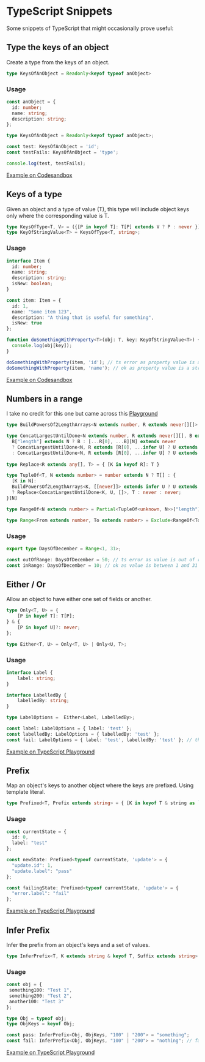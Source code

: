 # TypeScript Snippets
Some snippets of TypeScript that might occasionally prove useful:

## Type the keys of an object

Create a type from the keys of an object.

```typescript
type KeysOfAnObject = Readonly<keyof typeof anObject>
```

### Usage

```typescript
const anObject = {
  id: number;
  name: string;
  description: string;
};

type KeysOfAnObject = Readonly<keyof typeof anObject>;

const test: KeysOfAnObject = 'id';
const testFails: KeysOfAnObject = 'type';

console.log(test, testFails);
```

[Example on Codesandbox](https://codesandbox.io/s/exciting-night-lgp52)

## Keys of a type

Given an object and a type of value (T), this type will include object keys only where the corresponding value is T.

```typescript
type KeysOfType<T, V> = ({[P in keyof T]: T[P] extends V ? P : never })[keyof T];
type KeyOfStringValue<T> = KeysOfType<T, string>;
```

### Usage

```typescript
interface Item {
  id: number;
  name: string;
  description: string;
  isNew: boolean;
}

const item: Item = {
  id: 1,
  name: "Some item 123",
  description: "A thing that is useful for something",
  isNew: true
};

function doSomethingWithProperty<T>(obj: T, key: KeyOfStringValue<T>) {
  console.log(obj[key]);
}

doSomethingWithProperty(item, 'id'); // ts error as property value is a number
doSomethingWithProperty(item, 'name'); // ok as property value is a string
```

[Example on Codesandbox](https://codesandbox.io/s/m9ecl)

## Numbers in a range

I take no credit for this one but came across this [Playground](https://www.typescriptlang.org/play?#code/C4TwDgpgBAQgrgSwDYBMAKB7A7hATgZwHkAzAJgBkIA7Ac2AAsBBXXAQxHwB4A5KCAD2DUU+KFTgBbAEZ4ANFABKfQcNFUIANzwBtALp6AfFAC8AWABQURdoAM+7ruVCqIsZrxQA-IqgAuWIiomDgEJBTUdEws7Fzc8traAHTJCra68smJqXbpUJkKugYA3BYWoJBQAMIYVADGrMDkrLg0EPjAAKpUwMgAIjUQPE6qYpIyuPJKAs6u6lq4enryMMMuau4LhSYWVjDaAERIEQz7jtMjvN4r-kkpaRnJMPZnKmtu8ztWXlU19Y3NrXaXR6SH66h4k1Wrm02VymQQVGIHg6jm8HSh63mi1RUHR-jmHnxG2WBk+Vn81TqDSaLTanW6fQGEJ85zeMPueWSCKRuFxOPRrNmG2x3zx70J4omUFuWQ5mSexVK5nK0AUEDASFYtUGU1erlYVBASygABUjMYoABvaUAaSgCKgAGsICAMMRFLp-CaoABfJUq01wDUQEicE3yXiCtRjPDm0bSDxRqCXU16PxWz7aO0Ohz+T7wZDobB4IhkSi0BjMNgcTg2+LaAm4XRbJPc5GijGS7GfbxqjVawaUv40wH0kFgwZ13HxQryM3pxsLjYlcw+7QOf3gVUG1qhyN66MJ3BxtDNHqsJBhoNHUNwKiOqjYKgRgwGA5HCv0U4rspbxQ7kMyE4AAxXAMAkTtxCPOcMEgmNjxMKAAFF+FqJA4BQHUANDE0MAMSZsOIECwIkV8oAAHygUDwJ-ZU-wADUQhRCNITgAGZZAAVlJcwLCAA)

```typescript
type BuildPowersOf2LengthArrays<N extends number, R extends never[][]> = R[0][N] extends never ? R : BuildPowersOf2LengthArrays<N, [[...R[0], ...R[0]], ...R>;

type ConcatLargestUntilDone<N extends number, R extends never[][], B extends never[]> = 
  B["length"] extends N ? B : [...R[0], ...B][N] extends never
  ? ConcatLargestUntilDone<N, R extends [R[0], ...infer U] ? U extends never[][] ? U : never : never, B>
  : ConcatLargestUntilDone<N, R extends [R[0], ...infer U] ? U extends never[][] ? U : never : never, [...R[0], ...B]>;
  
type Replace<R extends any[], T> = { [K in keyof R]: T }

type TupleOf<T, N extends number> = number extends N ? T[] : {
  [K in N]:
  BuildPowersOf2LengthArrays<K, [[never]]> extends infer U ? U extends never[][]
  ? Replace<ConcatLargestUntilDone<K, U, []>, T : never : never;
}[N]

type RangeOf<N extends number> = Partial<TupleOf<unknown, N>>["length"];

type Range<From extends number, To extends number> = Exclude<RangeOf<To>, RangeOf<From>> | From;
```

### Usage

```typescript
export type DaysOfDecember = Range<1, 31>;

const outOfRange: DaysOfDecember = 50; // ts error as value is out of range
const inRange: DaysOfDecember = 10; // ok as value is between 1 and 31
```

## Either / Or

Allow an object to have either one set of fields or another.

```typescript
type Only<T, U> = {
    [P in keyof T]: T[P];
} & {
    [P in keyof U]?: never;
};

type Either<T, U> = Only<T, U> | Only<U, T>;
```

### Usage

```typescript
interface Label {
    label: string;
}

interface LabelledBy {
    labelledBy: string;
}

type LabelOptions =  Either<Label, LabelledBy>;

const label: LabelOptions = { label: 'test' };
const labelledBy: LabelOptions = { labelledBy: 'test' };
const fail: LabelOptions = { label: 'test', labelledBy: 'test' }; // this one fails because it can't be both a Label and LabelledBy
```

[Example on TypeScript Playground](https://www.typescriptlang.org/play?#code/JYOwLgpgTgZghgYwgAgDJwEYQDbIN4BQyxy2mOAXMgM5hSgDmA3AQL4EGiSyIrpbZsEACYAhAJ74iJMgKFjxVWvRDM2HMOIAOKAPIhs4gDwAVADTIAqgD5kAXiklkAbQAKyUMgDWEcQHsYZBMAXSoTN2CWVmQAMkcSNw8Qb18Aq2CAfioQCAA3aCiWAk0dZABRYDAAC2hTCxt7ZH1DOqtbAB8mg2NLCxNrIpK+cmxdLTBgPxBqRvLKmqgjfhwLZcERCQGOBCnaUhGqNbGJ3ca8fYEqAHJIWivkVhYd6bALnHkJQ5Hjyemzt-WCmutzA90eBGee3gwGwXwEP1ODnOskoyBuEDuFhRgM+aJBYKYQA)

## Prefix

Map an object's keys to another object where the keys are prefixed. Using template literal.

```typescript
type Prefixed<T, Prefix extends string> = { [K in keyof T & string as `${Prefix}.${K}`]?: T[P]; }
```

### Usage

```typescript
const currentState = {
  id: 0,
  label: "test"
};

const newState: Prefixed<typeof currentState, 'update'> = {
  "update.id": 1,
  "update.label": "pass"
};

const failingState: Prefixed<typeof currentState, 'update'> = {
  "error.label": "fail"
};
```

[Example on TypeScript Playground](https://www.typescriptlang.org/play?ssl=4&ssc=90&pln=4&pc=88#code/FAYw9gdgzgLgBGARgKwIJwLxwN5ymAWwFMYALASwgHMAuOAIgENER6AaORqougRgAY4AXwDcwYDACeAByJwACgCciAM3IAPIgBMAPABUOS1RrhF1MIhC1Q8MRZSoA+TDjgBtANJxKcANZFJMBU4PTgAMlt7ak4bAAMAEmwjNXUhADpEjyFYgF0AagB+Oj1PHJFhcXBoeCRkACE6ZI1tHSlZIIQUVA56ZWkAG0YQInpnLGxgOCmGPsHhtPxiMgd6OnoIIgB3OAA3Rn6AVxG2SeneogGhojSuEboAJgBWYFFTuCA)

## Infer Prefix

Infer the prefix from an object's keys and a set of values.

```typescript
type InferPrefix<T, K extends string & keyof T, Suffix extends string> = K extends `${infer Prefix}${Suffix}` ? Prefix : never;
```

### Usage

```typescript
const obj = {
 something100: "Test 1",
 something200: "Test 2",
 another100: "Test 3"
};

type Obj = typeof obj;
type ObjKeys = keyof Obj;

const pass: InferPrefix<Obj, ObjKeys, "100" | "200"> = "something";
const fail: InferPrefix<Obj, ObjKeys, "100" | "200"> = "nothing"; // fails because prefix inferred as 'something' | 'another';
```

[Example on TypeScript Playground](https://www.typescriptlang.org/vo/play?#code/C4TwDgpgBAwgFhAxgawAoCcIDMCWAPAHgBUAaKAaSgj2AgDsATAZyieHRzoHMoAyKZBBAB7LFFJQAygFcsuPFRr1mrdpy4A+KAF4Ki2oxYADACQBvTlgjooGbPgC+5mXMdGoAfluZ5UAFxQdBAAbtYA3ABQEYjCdGxQwgBGAFY6UGYRrMIAthDAcOoAjAAMxQEAREQQ8YXlJJlMOXkF3ABMpRVV8a3lEQ6REaCQUADyKWlDEKIJKZGToynkQiy6giJiY8kDMXHAUGAAhkxMAfBIaD74BJtkm0sgTGTlJcXlUAA+UOXtr1q65Y1cvl1OVIjt4lgDjgADanBAoOzya4pW6LZZPF5vT7fUrlP5fOjCYHcUFAA)
